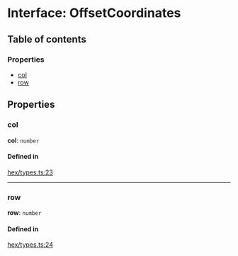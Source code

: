 # Interface: OffsetCoordinates

## Table of contents

### Properties

- [col](OffsetCoordinates.md#col)
- [row](OffsetCoordinates.md#row)

## Properties

### <a id="col" name="col"></a> col

 **col**: `number`

#### Defined in

[hex/types.ts:23](https://github.com/flauwekeul/honeycomb/blob/next/src/hex/types.ts#L23)

___

### <a id="row" name="row"></a> row

 **row**: `number`

#### Defined in

[hex/types.ts:24](https://github.com/flauwekeul/honeycomb/blob/next/src/hex/types.ts#L24)
